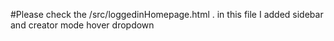 #Please check the /src/loggedinHomepage.html . in this file I added sidebar and creator mode hover dropdown